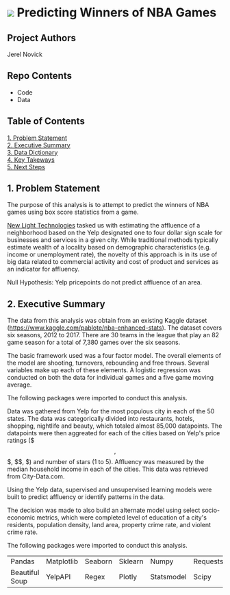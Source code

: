 # ![](https://ga-dash.s3.amazonaws.com/production/assets/logo-9f88ae6c9c3871690e33280fcf557f33.png) Predicting Winners of NBA Games

## Project Authors
Jerel Novick

## Repo Contents

* Code
* Data

## Table of Contents

[1. Problem Statement](#1.-Problem-Statement)<br>
[2. Executive Summary](#2.-Tools-&-Methodology)<br>
[3. Data Dictionary](#3.-Data-Dictionary)<br>
[4. Key Takeways](#4.-Key-Takeaways)<br>
[5. Next Steps](#5.-Next-Steps)<br>

## 1. Problem Statement

The purpose of this analysis is to attempt to predict the winners of NBA games using box score statistics from a game.




[New Light Technologies](https://newlighttechnologies.com/) tasked us with estimating the affluence of a neighborhood based on the Yelp designated one to four dollar sign scale for businesses and services in a given city. While traditional methods typically estimate wealth of a locality based on demographic characteristics (e.g. income or unemployment rate), the novelty of this approach is in its use of big data related to commercial activity and cost of product and services as an indicator for affluency.

Null Hypothesis: Yelp pricepoints do not predict affluence of an area.


## 2. Executive Summary

The data from this analysis was obtain from an existing Kaggle dataset (https://www.kaggle.com/pablote/nba-enhanced-stats). The dataset covers six seasons, 2012 to 2017.  There are 30 teams in the league that play an 82 game season for a total of 7,380 games over the six seasons.

The basic framework used was a four factor model.  The overall elements of the model are shooting, turnovers, rebounding and free throws. Several variables make up each of these elements. A logistic regression was conducted on both the data for individual games and a five game moving average.

The following packages were imported to conduct this analysis.




Data was gathered from Yelp for the most populous city in each of the 50 states. The data was categorically divided into restaurants, hotels, shopping, nightlife and beauty, which totaled almost 85,000 datapoints.  The datapoints were then aggreated for each of the cities based on Yelp's price ratings ($$$, $$$, $$, $) and number of stars (1 to 5). Affluency was measured by the median household income in each of the cities. This data was retrieved from City-Data.com.

Using the Yelp data, supervised and unsupervised learning models were built to predict affluency or identify patterns in the data.

The decision was made to also build an alternate model using select socio-economic metrics, which were completed level of education of a city's residents, population density, land area, property crime rate, and violent crime rate. 

The following packages were imported to conduct this analysis.

|                |            |         |         |            |          |
|----------------|------------|---------|---------|------------|----------|
| Pandas         | Matplotlib | Seaborn | Sklearn | Numpy      | Requests |
| Beautiful Soup | YelpAPI   | Regex   | Plotly  | Statsmodel | Scipy    |
